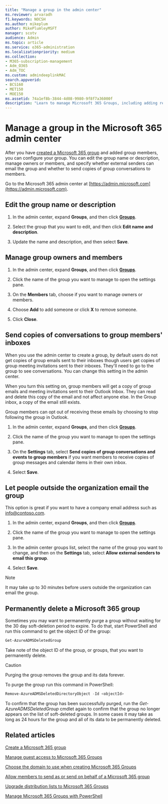 ```yaml
---
title: "Manage a group in the admin center"
ms.reviewer: arvaradh
f1.keywords: NOCSH
ms.author: mikeplum
author: MikePlumleyMSFT
manager: scotv
audience: Admin
ms.topic: article
ms.service: o365-administration
ms.localizationpriority: medium
ms.collection: 
- M365-subscription-management 
- Adm_O365
- Adm_TOC
ms.custom: admindeeplinkMAC
search.appverid:
- BCS160
- MET150
- MOE150
ms.assetid: 74a1ef8b-3844-4d08-9980-9f8f7a36000f
description: "Learn to manage Microsoft 365 Groups, including adding remove group members, editing the email address, group name, or description, and customizing how the group works."
---
```


# Manage a group in the Microsoft 365 admin center

After you have [created a Microsoft 365 group](create-groups.md) and added group members, you can configure your group. You can edit the group name or description, manage owners or members, and specify whether external senders can email the group and whether to send copies of group conversations to members.

Go to the Microsoft 365 admin center at [https://admin.microsoft.com](https://admin.microsoft.com).

## Edit the group name or description

1. In the admin center, expand **Groups**, and then click <a href="https://go.microsoft.com/fwlink/p/?linkid=2052855" target="_blank">**Groups**</a>.

2. Select the group that you want to edit, and then click **Edit name and description**.

3. Update the name and description, and then select **Save**.

## Manage group owners and members

1. In the admin center, expand **Groups**, and then click <a href="https://go.microsoft.com/fwlink/p/?linkid=2052855" target="_blank">**Groups**</a>.

2. Click the name of the group you want to manage to open the settings pane.

3. On the **Members** tab, choose if you want to manage owners or members.

4. Choose **Add** to add someone or click **X** to remove someone.

5. Click **Close**.

## Send copies of conversations to group members' inboxes
  
When you use the admin center to create a group, by default users do not get copies of group emails sent to their inboxes though users get copies of group meeting invitations sent to their inboxes. They'll need to go to the group to see conversations. You can change this setting in the admin center.

When you turn this setting on, group members will get a copy of group emails and meeting invitations sent to their Outlook Inbox. They can read and delete this copy of the email and not affect anyone else. In the Group inbox, a copy of the email still exists.

Group members can opt out of receiving these emails by choosing to stop following the group in Outlook.

1. In the admin center, expand **Groups**, and then click <a href="https://go.microsoft.com/fwlink/p/?linkid=2052855" target="_blank">**Groups**</a>.

2. Click the name of the group you want to manage to open the settings pane.

3. On the **Settings** tab, select **Send copies of group conversations and events to group members** if you want members to receive copies of group messages and calendar items in their own inbox.

4. Select **Save**.

## Let people outside the organization email the group

This option is great if you want to have a company email address such as info@contoso.com.
 
1. In the admin center, expand **Groups**, and then click <a href="https://go.microsoft.com/fwlink/p/?linkid=2052855" target="_blank">**Groups**</a>.

2. Click the name of the group you want to manage to open the settings pane.

3. In the admin center groups list, select the name of the group you want to change, and then on the **Settings** tab, select **Allow external senders to email this group**.
    
4. Select **Save**.

> [!NOTE]
> It may take up to 30 minutes before users outside the organization can email the group.

## Permanently delete a Microsoft 365 group

Sometimes you may want to permanently purge a group without waiting for the 30 day soft-deletion period to expire. To do that, start PowerShell and run this command to get the object ID of the group:
 
 ```powershell
Get-AzureADMSDeletedGroup
```

Take note of the object ID of the group, or groups, that you want to permanently delete.
  
> [!CAUTION]
> Purging the group removes the group and its data forever. 
  
To purge the group run this command in PowerShell:

```powershell
Remove-AzureADMSDeletedDirectoryObject -Id <objectId>
```

To confirm that the group has been successfully purged, run the  *Get-AzureADMSDeletedGroup*  cmdlet again to confirm that the group no longer appears on the list of soft-deleted groups. In some cases it may take as long as 24 hours for the group and all of its data to be permanently deleted. 
  
## Related articles

[Create a Microsoft 365 group](create-groups.md)

[Manage guest access to Microsoft 365 Groups](https://support.microsoft.com/office/bfc7a840-868f-4fd6-a390-f347bf51aff6)

[Choose the domain to use when creating Microsoft 365 Groups](../../solutions/choose-domain-to-create-groups.md)

[Allow members to send as or send on behalf of a Microsoft 365 group](../../solutions/allow-members-to-send-as-or-send-on-behalf-of-group.md)

[Upgrade distribution lists to Microsoft 365 Groups](../manage/upgrade-distribution-lists.md)

[Manage Microsoft 365 Groups with PowerShell](../../enterprise/manage-microsoft-365-groups-with-powershell.md)

